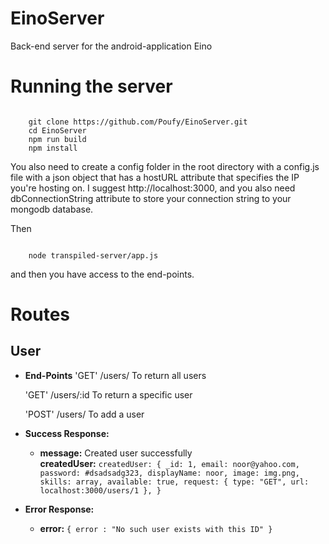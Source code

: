 # EinoServer
Back-end server for the android-application Eino 


# Running the server

```shell

    git clone https://github.com/Poufy/EinoServer.git
    cd EinoServer
    npm run build
    npm install
```
You also need to create a config folder in the root directory with a config.js file with a json object that has
a hostURL attribute that specifies the IP you're hosting on. I suggest http://localhost:3000, and you also need dbConnectionString attribute to store your connection string to your mongodb database.

Then

```shell

    node transpiled-server/app.js
```
and then you have access to the end-points.

# Routes

**User**
----

* **End-Points**
  'GET' /users/ To return all users

  'GET' /users/:id To return a specific user

  'POST' /users/ To add a user

* **Success Response:**

  * **message:** Created user successfully <br />
    **createdUser:** `createdUser: {
          _id: 1,
          email: noor@yahoo.com,
          password: #dsadsadg323,
          displayName: noor,
          image: img.png,
          skills: array,
          available: true,
          request: {
            type: "GET",
            url: localhost:3000/users/1
          },
        }`
 
* **Error Response:**

  * **error:** `{ error : "No such user exists with this ID" }`
